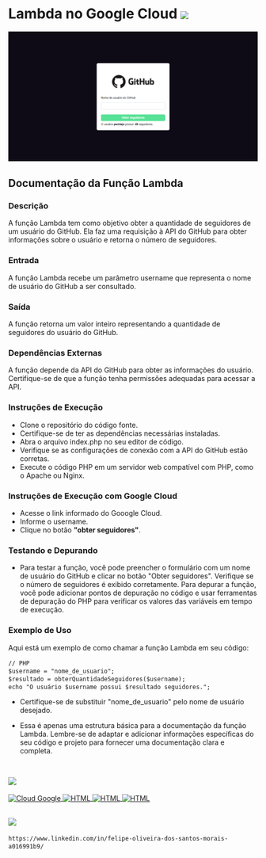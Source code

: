 <h1> <b>Lambda no Google Cloud</b> <img align="center" width="40px" src="https://cdn-icons-png.flaticon.com/128/8575/8575900.png"></h1>

<img src="./img/Interface.png">

<br>

## **Documentação da Função Lambda**
### **Descrição**
A função Lambda tem como objetivo obter a quantidade de seguidores de um usuário do GitHub. Ela faz uma requisição à API do GitHub para obter informações sobre o usuário e retorna o número de seguidores.

### **Entrada**
A função Lambda recebe um parâmetro username que representa o nome de usuário do GitHub a ser consultado.

### **Saída**
A função retorna um valor inteiro representando a quantidade de seguidores do usuário do GitHub.

### **Dependências Externas**
A função depende da API do GitHub para obter as informações do usuário. Certifique-se de que a função tenha permissões adequadas para acessar a API.

### **Instruções de Execução**
- Clone o repositório do código fonte.
- Certifique-se de ter as dependências necessárias instaladas.
- Abra o arquivo index.php no seu editor de código.
- Verifique se as configurações de conexão com a API do GitHub estão corretas.
- Execute o código PHP em um servidor web compatível com PHP, como o Apache ou Nginx.

### **Instruções de Execução com Google Cloud**
- Acesse o link informado do Gooogle Cloud.
- Informe o username.
- Clique no botão **"obter seguidores"**.

### **Testando e Depurando**
- Para testar a função, você pode preencher o formulário com um nome de usuário do GitHub e clicar no botão "Obter seguidores". Verifique se o número de seguidores é exibido corretamente.
Para depurar a função, você pode adicionar pontos de depuração no código e usar ferramentas de depuração do PHP para verificar os valores das variáveis em tempo de execução.

### **Exemplo de Uso**
Aqui está um exemplo de como chamar a função Lambda em seu código:

```
// PHP
$username = "nome_de_usuario";
$resultado = obterQuantidadeSeguidores($username);
echo "O usuário $username possui $resultado seguidores.";
```

- Certifique-se de substituir "nome_de_usuario" pelo nome de usuário desejado.

- Essa é apenas uma estrutura básica para a documentação da função Lambda. Lembre-se de adaptar e adicionar informações específicas do seu código e projeto para fornecer uma documentação clara e completa.

<br>

![](https://img.shields.io/badge/-ferramentas%20utilizadas-orange?style=for-the-badge)

<div>
    <a href="https://cloud.google.com/">
        <img align="center" alt="Cloud Google" height="35" width="45" src="https://static-00.iconduck.com/assets.00/google-cloud-icon-512x412-8rnz6wkz.png">
    </a>
    <a href="https://www.php.net/">
        <img align="center" alt="HTML" height="40" width="50" src="https://cdn-icons-png.flaticon.com/128/5968/5968332.png">
    </a>
    <a  href="https://developer.mozilla.org/pt-BR/docs/Web/HTML">
        <img align="center" alt="HTML" height="35" width="45" src="https://cdn-icons-png.flaticon.com/128/1051/1051277.png">
    </a>
    <a  href="https://developer.mozilla.org/pt-BR/docs/Web/CSS">
        <img align="center" alt="HTML" height="35" width="45" src="https://cdn-icons-png.flaticon.com/128/732/732190.png">
    </a>
</div>

<br>

![](https://img.shields.io/badge/-Dúvidas-informational?style=for-the-badge)
```
https://www.linkedin.com/in/felipe-oliveira-dos-santos-morais-a016991b9/
```
